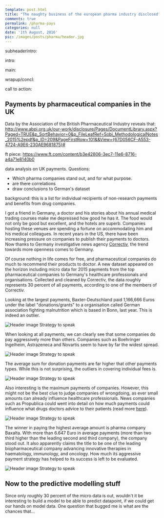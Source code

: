 ```yaml
---
template: post.html
title: "The naughty business of the european pharma industry disclosed"
comments: true
permalink: /pharma-pays
categories: null
date: '1th August, 2016'
pic: /images/posts/pharma/header.jpg
---
```

subheaderintro:

intro:

main:

wrapup/concl:

call to action:



Payments by pharmaceutical companies in the UK
----












Data by the Association of the British Pharmaceutical Industry reveals that:
http://www.abpi.org.uk/our-work/disclosure/Pages/DocumentLibrary.aspx?Paged=TRUE&p_SortBehavior=0&p_FileLeafRef=Sobi_MethodologicalNotes_2015%2epdf&p_ID=209&PageFirstRow=101&&View={67D056CF-A553-4724-A9E6-230AE9681875}#

ft piece: 
https://www.ft.com/content/b3e42806-3ec7-11e6-8716-a4a71e8140b0

data analysis on UK payments. Questions: 
- Which pharma companies stand out, and for what purpose. 
- are there correlations
- draw conclusions to German's dataset

background: this is a list for individual recipients of non-research payments and benefits from drug companies.




I got a friend in Germany, a doctor and his stories about his annual medical trading courses make me depressed how good he has it. The food would not only be good but excellent, and the hotels are superb. Companies hosting these venues are spending a fortune on accommodating him and his medical colleagues. In recent years in the US, there have been increasing pressure on companies to publish their payments to doctors. Now thanks to Germany investigative news agency [Correctiv](https://correctiv.org/recherchen/euros-fuer-aerzte/artikel/2016/07/26/keiner-ist-so-nett-wie-der-pharmareferent/), the trend towards more openness comes to Germany. 

Of course nothing in life comes for free, and pharmaceutical companies do much to recommend their products to doctor. A new dataset appeared on the horizon including micro data for 2015 payments from the top pharmaceutical companies to Germany's healthcare professionals and organisations. Collected and cleaned by Correctiv, the data roughly represents 30 percent of all payments, according to one of the members of Correctiv.

Looking at the largest payments, Baxter-Deutschland paid 1,166,666 Euros under the label "donations/grants" to a organisation called German association fighting malnutrition which is based in Bonn, last year. This is indeed an outlier. 

![Header image Strategy to speak](/images/posts/pharma/plots/A.svg) 

When looking at all payments, we can clearly see that some companies do pay aggressively more than others. Companies such as Boehringer Ingelheim, Astrazeneca and Novartis seem to have by far the widest spread. 

![Header image Strategy to speak](/images/posts/pharma/plots/B.svg) 

The average sum for donation payments are far higher that other payments types. While this is not surprising, the outliers in covering individual fees is.  

![Header image Strategy to speak](/images/posts/pharma/plots/C.svg) 

Also interesting is the maximum payments of companies. However, this might not be the best clue to judge companies of wrongdoing, as ever small amounts can already influence healthcare professionals. News companies such as Propublica could went into detail on how much payments could influence what drugs doctors advice to their patients (read more [here](https://correctiv.org/recherchen/euros-fuer-aerzte/artikel/2016/07/26/keiner-ist-so-nett-wie-der-pharmareferent/)). 

![Header image Strategy to speak](/images/posts/pharma/plots/D.svg) 

The winner in paying the highest average amount is pharma company Baxalta. With more than 6.647 Euro in average payments (more than two third higher than the leading second and third company), the company stood out. It also apparently claims the title to be one of the leading biopharmaceutical company advancing innovative therapies in haematology, immunology, and oncology. How much its aggressive payment strategy has helped to its success is left to be evaluated. 

![Header image Strategy to speak](/images/posts/pharma/plots/E.svg) 

Now to the predictive modelling stuff
---------
Since only roughly 30 percent of the micro data is out, wouldn't it be interesting to build a model to be able to predict datapoint, if we could get our hands on model data. One question that bugged me is what are the chances that...

<!-- <link rel="stylesheet" type="text/css" href="/javascripts/posts/test/style.css"> <script src="/javascripts/libs/d3.4.11.js" type="text/javascript"></script> <script src="/javascripts/libs/lodash.js" type="text/javascript"></script> <script src="/javascripts/libs/d3-jetpack-v1.js" type="text/javascript"></script> <script src="/javascripts/libs/d3-starterkit-v0.js" type="text/javascript"></script> <script src="/javascripts/posts/test/graphtest.js"></script> --> 

<link href="/bootstrap.min.css" rel="stylesheet">

 

<link href="/clean-blog.css" rel="stylesheet">

 

<link href="font-awesome.min.css" rel="stylesheet" type="text/css">

 

<link href="http://fonts.googleapis.com/css?family=Lora:400,700,400italic,700italic" rel="stylesheet" type="text/css">

 

<link href="http://fonts.googleapis.com/css?family=Open+Sans:300italic,400italic,600italic,700italic,800italic,400,300,600,700,800" rel="stylesheet" type="text/css">

 

<script src="/jquery.min.js">
</script>

 

<script src="/bootstrap.min.js">
</script>

 

<script src="/jqBootstrapValidation.js">
</script>

 

<script src="/contact_me.js">
</script>

 

<script src="/clean-blog.min.js">
</script>
